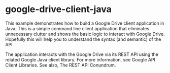 # google-drive-client-java
This example demonstrates how to build a Google Drive client application in Java.
This is a simple command line client application that eliminates unnecessary clutter and shows the basic logic to interact with Google Drive. Hopefully this will help you to understand the syntax (and semantic) of the API.

The application interacts with the Google Drive via its REST API using the related Google Java client library. For more information, see Google API Client Libraries.  See also, The REST API Conundrum. 
